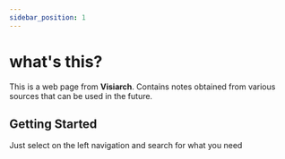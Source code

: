 ```yaml
---
sidebar_position: 1
---
```


# what's this?

This is a web page from **Visiarch**. Contains notes obtained from various sources that can be used in the future.

## Getting Started

Just select on the left navigation and search for what you need






